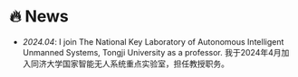 # 🔥 News
- *2024.04*: I join The National Key Laboratory of Autonomous Intelligent Unmanned Systems, Tongji University as a professor.
  我于2024年4月加入同济大学国家智能无人系统重点实验室，担任教授职务。
